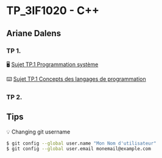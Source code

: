 # TP_3IF1020 - C++

## Ariane Dalens

### TP 1.

:desktop_computer: [Sujet TP.1 Programmation système](https://wdi.centralesupelec.fr/3IF1020/SystExercice1)  

:keyboard: [Sujet TP.1 Concepts des langages de programmation](https://wdi.centralesupelec.fr/3IF1020/ProgExercice1)

### TP 2.


## Tips 
:bulb: Changing git username
```bash
$ git config --global user.name "Mon Nom d'utilisateur"
$ git config --global user.email monemail@example.com
```